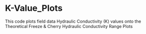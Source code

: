 # K-Value_Plots
This code plots field data Hydraulic Conductivity (K) values onto the Theoretical Freeze &amp; Cherry Hydraulic Conductivity Range Plots
